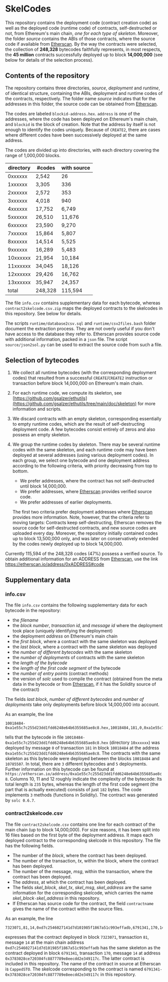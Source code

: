 # SkelCodes

This repository contains the deployment code (contract creation code) as well
as the deployed code (runtime code) of contracts, self-destructed or not, from
Ethereum's main chain, *one for each type of skeleton*. Moreover, the folder
*source* contains the ABIs of those contracts, where the source code if
available from [Etherscan](etherscan.io). By the way the contracts were
selected, the collection of **248,328** bytecodes faithfully represents, in
most respects, the **45 million** contracts successfully deployed up to block
**14,000,000** (see below for details of the selection process).

## Contents of the repository

The repository contains three directories, *source*, *deployment* and
*runtime*, of identical structure, containing the ABIs, deployment and runtime
codes of the contracts, respectively. The folder name *source* indicates that
for the addresses in this folder, the source code can be obtained from
[Etherscan](etherscan.io).

The codes are labeled `blockid-address.hex`. `address` is one of the addresses,
where the code has been deployed on Ethereum's main chain, and `blockid` is the
block of creation.  Note that the address by itself is not enough to identify
the codes uniquely.  Because of `CREATE2`, there are cases where different
codes have been successively deployed at the same address.

The codes are divided up into directories, with each directory covering the
range of 1,000,000 blocks.

| directory |    #codes  | with source      |
| --------- | ---------- |------------------|
|  0xxxxxx  |     2,542  |               26 |
|  1xxxxxx  |     3,305  |              336 |
|  2xxxxxx  |     2,572  |              353 |
|  3xxxxxx  |     4,018  |              940 |
|  4xxxxxx  |    17,752  |            6,749 |
|  5xxxxxx  |    26,510  |           11,676 |
|  6xxxxxx  |    23,590  |            9,270 |
|  7xxxxxx  |    15,864  |            5,807 |
|  8xxxxxx  |    14,514  |            5,525 |
|  9xxxxxx  |    16,289  |            5,483 |
| 10xxxxxx  |    21,954  |           10,184 |
| 11xxxxxx  |    34,045  |           18,126 |
| 12xxxxxx  |    29,426  |           16,762 |
| 13xxxxxx  |    35,947  |           24,357 |
| total     |   248,328  |          115,594 |

The file `info.csv` contains supplementary data for each bytecode, whereas
`contract2skelcode.csv.zip` maps the deployed contracts to the skelcodes in
this repository. See below for details.

The scripts `runtime/database2csv.sql` and `runtime/csv2files.bash` folder
document the extraction process. They are not overly useful if you don't have
access to the database they refer to.  Etherscan provides source code with
additional information, packed in a `json` file. The script
`source/json2sol.py` can be used to extract the source code from such a file.

## Selection of bytecodes

1. We collect all runtime bytecodes (with the corresponding deployment codes)
   that resulted from a successful `CREATE`/`CREATE2` instruction or
   transaction before block 14,000,000 on Ethereum's main chain.

2. For each runtime code, we compute its skeleton, see
   [https://github.com/gsalzer/ethutils](https://github.com/gsalzer/ethutils/tree/main/doc/skeleton)
   for more information and scripts.

3. We discard contracts with an empty skeleton, corresponding essentially to
   empty runtime codes, which are the result of self-destructing deployment
   code.  A few bytecodes consist entirely of zeros and also possess an empty
   skeleton.

3. We group the runtime codes by skeleton. There may be several runtime codes
   with the same skeleton, and each runtime code may have been deployed at
   several addresses (using various deployment codes). In each group, we select
   one bytecode and one deployment address according to the following criteria,
   with priority decreasing from top to bottom.

    - We prefer addresses, where the contract has not self-destructed
      until block 14,000,000.
    - We prefer addresses, where [Etherscan](https://etherscan.io) provides
      verified source code.
    - We prefer addresses of earlier deployments.

   The first two criteria prefer deployment addresses where
   [Etherscan](https://etherscan.io) provides more information. Note, however,
   that the criteria refer to moving targets: Contracts keep self-destructing,
   Etherscan removes the source code for self-destructed contracts, and new source
   codes are uploaded every day. Moreover, the repository initially contained codes
   up to block 13,500,000 only, and was later on conservatively extended by the
   codes newly deployed up to block 14,000,000.

Currently 115,594 of the 248,328 codes (47%) possess a verified source.
To obtain additional information for an ADDRESS from [Etherscan](https://etherscan.io), use the link
    https://etherscan.io/address/0xADDRESS#code

## Supplementary data

### info.csv

The file `info.csv` contains the following supplementary data for each bytecode
in the repository:

   - the *filename*
   - the *block number*, *transaction id*, and *message id* where the deployment took place
     (uniquely identifying the deployment)
   - the deployment *address* on Ethereum's main chain
   - the *first block*, where a contract with the same skeleton was deployed
   - the *last block*, where a contract with the same skeleton was deployed
   - the *number of different bytecodes* with the same skeleton
   - the *number of deployments* of contracts with the same skeleton
   - the *length of the bytecode*
   - the *length of the first code segment* of the bytecode
   - the *number of entry points* (contract methods)
   - the version of *solc* used to compile the contract (obtained from the meta data in the bytecode or from [Etherscan](https://etherscan.io), if it has the Solidity source of the contract)

The fields *last block*, *number of different bytecodes* and *number of deployments* take only
deployments before block 14,000,000 into account.

 As an example, the line
```
10018484-0xa1e55c7c255d23dd1fdd6248e64b6355685ae8c8.hex,10018484,181,0,0xa1e55c7c255d23dd1fdd6248e64b6355685ae8c8,10018484,10785507,3,5,235,182,3,0.6.7
```
tells that the bytecode in file
`10018484-0xa1e55c7c255d23dd1fdd6248e64b6355685ae8c8.hex` (directory
`10xxxxxx`) was deployed by message `0` of transaction `181` in block `10018484`
at the address `0xa1e55c7c255d23dd1fdd6248e64b6355685ae8c8`. The contracts with
the same skeleton as this bytecode were deployed between the
blocks `10018484` and `10785507`. In total, there are `3` different bytecodes
and `5` deployments. Further information on this bytecode can be found at
`https://etherscan.io/address/0xa1e55c7c255d23dd1fdd6248e64b6355685ae8c8`.
Columns 10, 11 and 12 roughly indicate the complexity of the bytecode:
Its total length is `235` bytes, whereas the length of the first code segment (the part that is actually executed) consists of just `182` bytes.
The code implements `3` methods (functions in Solidity).
The contract was generated by `solc 0.6.7`.

### contract2skelcode.csv

The file `contract2skelcode.csv` contains one line for each contract of the
main chain (up to block 14,000,000). For size reasons, it has been split into
16 files based on the first byte of the deployment address. It maps each
deployed contract to the corresponding skelcode in this repository.  The file
has the following fields.

   - The number of the *block*, where the contract has been deployed.
   - The number of the transaction, *tx*, within the block, where the contract has been deployed.
   - The number of the message, *msg*, within the transaction, where the contract has been deployed.
   - The *address*, at which the contract has been deployed.
   - The fields *skel_block*, *skel_tx*, *skel_msg*, *skel_address* are the same information for the corresponding skelcode, which carries the name *skel_block*`-`*skel_address* in this repository.
   - If Etherscan has source code for the contract, the field `contractname` gives the name of the contract within the source files.

As an example, the line
```
7323071,81,14,0xd7c2546027141d7d101985f1867a51c993effadb,6791341,170,14,0x3783028ce720304fc8877789e8eecdd2e349117c,CappedSTO
```
expresses that the contract deployed in block `7323071`, transaction `81`, message `14` at the main chain address `0xd7c2546027141d7d101985f1867a51c993effadb` has the same skeleton as the contract deployed in block `6791341`, transaction `170`, message `14` at address `0x3783028ce720304fc8877789e8eecdd2e349117c`. The latter contract is included in this repository. The name of the contract in source at Etherscan is `CappedSTO`. The skelcode corresponding to the contract is named `6791341-0x3783028ce720304fc8877789e8eecdd2e349117c` in this repository.
